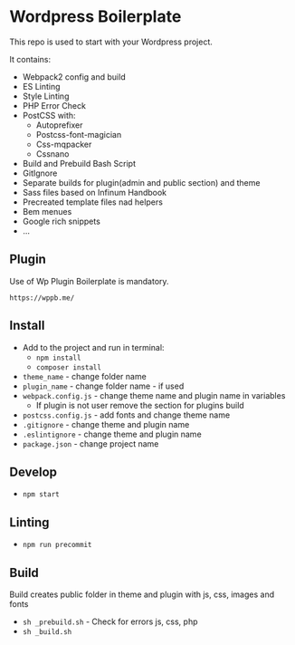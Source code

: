 # Wordpress Boilerplate

This repo is used to start with your Wordpress project.

It contains:

* Webpack2 config and build
* ES Linting
* Style Linting
* PHP Error Check
* PostCSS with:
  * Autoprefixer
  * Postcss-font-magician
  * Css-mqpacker
  * Cssnano
* Build and Prebuild Bash Script
* GitIgnore
* Separate builds for plugin(admin and public section) and theme
* Sass files based on Infinum Handbook
* Precreated template files nad helpers
* Bem menues
* Google rich snippets
* ...

## Plugin
Use of Wp Plugin Boilerplate is mandatory.

`https://wppb.me/`


## Install
* Add to the project and run in terminal:
  * `npm install`
  * `composer install`
* `theme_name` - change folder name
* `plugin_name` - change folder name - if used
* `webpack.config.js` - change theme name and plugin name in variables
  * If plugin is not user remove the section for plugins build
* `postcss.config.js` - add fonts and change theme name
* `.gitignore` - change theme and plugin name
* `.eslintignore` - change theme and plugin name
* `package.json` - change project name

## Develop
* `npm start`

## Linting
* `npm run precommit`

## Build
Build creates public folder in theme and plugin with js, css, images and fonts

* `sh _prebuild.sh` - Check for errors js, css, php
* `sh _build.sh`

